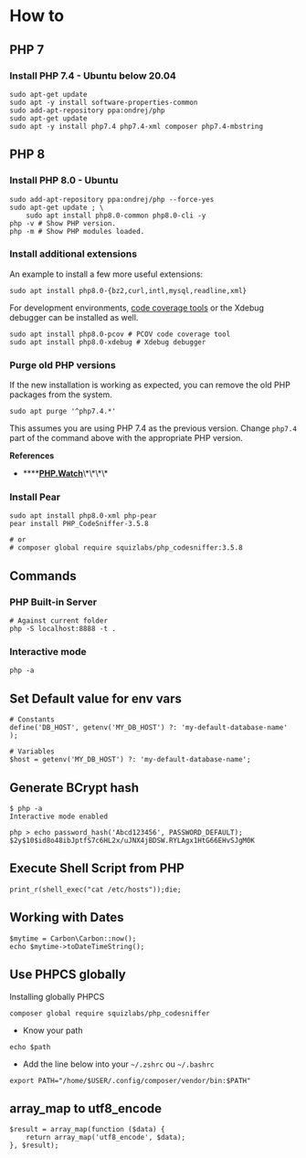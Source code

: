 # How to

## PHP 7

### Install PHP 7.4 - Ubuntu below 20.04

```text
sudo apt-get update
sudo apt -y install software-properties-common
sudo add-apt-repository ppa:ondrej/php
sudo apt-get update
sudo apt -y install php7.4 php7.4-xml composer php7.4-mbstring
```

## PHP 8

### Install PHP 8.0 - Ubuntu

```text
sudo add-apt-repository ppa:ondrej/php --force-yes
sudo apt-get update ; \
    sudo apt install php8.0-common php8.0-cli -y
php -v # Show PHP version.
php -m # Show PHP modules loaded.
```

### **Install a**dditional extensions

An example to install a few more useful extensions:

```text
sudo apt install php8.0-{bz2,curl,intl,mysql,readline,xml}
```

For development environments, [code coverage tools](https://php.watch/articles/php-code-coverage-comparison) or the Xdebug debugger can be installed as well.

```text
sudo apt install php8.0-pcov # PCOV code coverage tool
sudo apt install php8.0-xdebug # Xdebug debugger
```

### Purge old PHP versions

If the new installation is working as expected, you can remove the old PHP packages from the system.

```text
sudo apt purge '^php7.4.*'
```

This assumes you are using PHP 7.4 as the previous version. Change `php7.4` part of the command above with the appropriate PHP version.

**References**

* \*\*\*\*[**PHP.Watch**](https://php.watch/articles/php-8.0-installation-update-guide-debian-ubuntu#:~:text=Install%20PHP%208.0%20with%20CLI&text=0%2Dcommon%20%2C%20and%20the%20CLI,m%20%23%20Show%20PHP%20modules%20loaded.)\*\*\*\*

### Install Pear

```text
sudo apt install php8.0-xml php-pear 
pear install PHP_CodeSniffer-3.5.8

# or
# composer global require squizlabs/php_codesniffer:3.5.8
```

## Commands

### PHP Built-in Server

```text
# Against current folder
php -S localhost:8888 -t .
```

### Interactive mode

```text
php -a
```

## 

## Set Default value for env vars

```text
# Constants
define('DB_HOST', getenv('MY_DB_HOST') ?: 'my-default-database-name' );

# Variables
$host = getenv('MY_DB_HOST') ?: 'my-default-database-name';
```

## Generate BCrypt hash

```text
$ php -a
Interactive mode enabled

php > echo password_hash('Abcd123456', PASSWORD_DEFAULT);
$2y$10$id8o48ibJptfS7c6HL2x/uJNX4jBDSW.RYLAgx1HtG66EHvSJgM0K

```

## Execute Shell Script from PHP

```text
print_r(shell_exec("cat /etc/hosts"));die;
```

## Working with Dates

```text
$mytime = Carbon\Carbon::now();
echo $mytime->toDateTimeString();
```

## Use PHPCS globally

Installing globally PHPCS

```text
composer global require squizlabs/php_codesniffer
```

* Know your path

```text
echo $path
```

* Add the line below into your `~/.zshrc` ou `~/.bashrc`

```text
export PATH="/home/$USER/.config/composer/vendor/bin:$PATH"
```

## array\_map to utf8\_encode

```text
$result = array_map(function ($data) {
    return array_map('utf8_encode', $data);
}, $result);
```

## 

